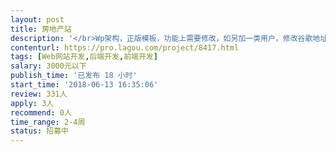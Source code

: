 ```yaml
---                
layout: post       
title: 房地产站           
description: '</br>Wp架构，正版模板，功能上需要修改，如另加一类用户，修改谷歌地址自动填充错误，添加微信微博整合，完善注册登陆，还有少量手机端css布局样式调整</br>要求熟悉wp, 有二次开发经验, 精通php.</br>'     
contenturl: https://pro.lagou.com/project/8417.html      
tags: [Web网站开发,后端开发,前端开发]            
salary: 3000元以下          
publish_time: '已发布 18 小时'         
start_time: '2018-06-13 16:35:06'           
review: 331人                   
apply: 3人                   
recommend: 0人                   
time_range: 2-4周              
status: 招募中                  
---                 
```

